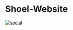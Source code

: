 # Shoel-Website
<a href="https://ibb.co/yRRmGjw"><img src="https://i.ibb.co/RSSGZwx/social.png" alt="social" border="0" /></a>
